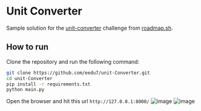 # Unit Converter

Sample solution for the [unit-converter](https://roadmap.sh/projects/unit-converter) challenge from [roadmap.sh](https://roadmap.sh/).

## How to run

Clone the repository and run the following command:

```bash
git clone https://github.com/eedu7/unit-Converter.git
cd unit-Converter
pip install -r requirements.txt
python main.py
```

Open the browser and hit this url
`http://127.0.0.1:8000/`
![image](https://github.com/user-attachments/assets/c591381d-f08b-4c5e-9ce0-b4525ec81229)
![image](https://github.com/user-attachments/assets/465ebdca-fe2d-4fb7-a39d-b6a155039983)

